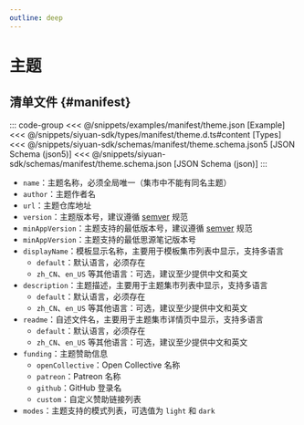 ```yaml
---
outline: deep
---
```


# 主题

## 清单文件 {#manifest}

::: code-group
<<< @/snippets/examples/manifest/theme.json [Example]
<<< @/snippets/siyuan-sdk/types/manifest/theme.d.ts#content [Types]
<<< @/snippets/siyuan-sdk/schemas/manifest/theme.schema.json5 [JSON Schema (json5)]
<<< @/snippets/siyuan-sdk/schemas/manifest/theme.schema.json [JSON Schema (json)]
:::

- `name`：主题名称，必须全局唯一（集市中不能有同名主题）
- `author`：主题作者名
- `url`：主题仓库地址
- `version`：主题版本号，建议遵循 [semver](https://semver.org/lang/zh-CN/) 规范
- `minAppVersion`：主题支持的最低版本号，建议遵循 [semver](https://semver.org/lang/zh-CN/) 规范
- `minAppVersion`：主题支持的最低思源笔记版本号
- `displayName`：模板显示名称，主要用于模板集市列表中显示，支持多语言
  - `default`：默认语言，必须存在
  - `zh_CN`、`en_US` 等其他语言：可选，建议至少提供中文和英文
- `description`：主题描述，主要用于主题集市列表中显示，支持多语言
  - `default`：默认语言，必须存在
  - `zh_CN`、`en_US` 等其他语言：可选，建议至少提供中文和英文
- `readme`：自述文件名，主要用于主题集市详情页中显示，支持多语言
  - `default`：默认语言，必须存在
  - `zh_CN`、`en_US` 等其他语言：可选，建议至少提供中文和英文
- `funding`：主题赞助信息
  - `openCollective`：Open Collective 名称
  - `patreon`：Patreon 名称
  - `github`：GitHub 登录名
  - `custom`：自定义赞助链接列表
- `modes`：主题支持的模式列表，可选值为 `light` 和 `dark`
